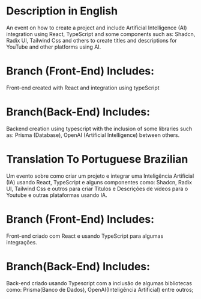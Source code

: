 # Description in English
An event on how to create a project and include Artificial Intelligence (AI) integration using React, TypeScript and some components such as: Shadcn, Radix UI, Tailwind Css and others to create titles and descriptions for YouTube and other platforms using AI.

# Branch (Front-End) Includes:
Front-end created with React and integration using typeScript

# Branch(Back-End) Includes:
Backend creation using typescript with the inclusion of some libraries such as: Prisma (Database), OpenAI (Artificial Intelligence) between others.



# Translation To Portuguese Brazilian
Um evento sobre como criar um projeto e integrar uma Inteligência Artificial (IA) usando React, TypeScript e alguns componentes como: Shadcn, Radix UI, Tailwind Css e outros para criar Títulos e Descrições de vídeos para o Youtube e outras plataformas usando IA.


# Branch (Front-End) Includes:
Front-end criado com React e usando TypeScript para algumas integrações.

# Branch(Back-End) Includes:
Back-end criado usando Typescript com a inclusão de algumas bibliotecas como: Prisma(Banco de Dados), OpenAI(Inteligência Artificial) entre outros;

